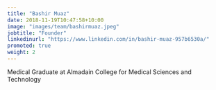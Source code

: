 ```yaml
---
title: "Bashir Muaz"
date: 2018-11-19T10:47:58+10:00
image: "images/team/bashirmuaz.jpeg"
jobtitle: "Founder"
linkedinurl: "https://www.linkedin.com/in/bashir-muaz-957b6530a/"
promoted: true
weight: 2
---
```


Medical Graduate at Almadain College for Medical Sciences and Technology
